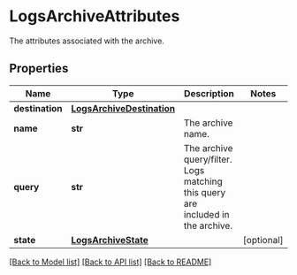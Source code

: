 # LogsArchiveAttributes

The attributes associated with the archive.
## Properties
Name | Type | Description | Notes
------------ | ------------- | ------------- | -------------
**destination** | [**LogsArchiveDestination**](LogsArchiveDestination.md) |  | 
**name** | **str** | The archive name. | 
**query** | **str** | The archive query/filter. Logs matching this query are included in the archive. | 
**state** | [**LogsArchiveState**](LogsArchiveState.md) |  | [optional] 

[[Back to Model list]](README.md#documentation-for-models) [[Back to API list]](README.md#documentation-for-api-endpoints) [[Back to README]](README.md)



